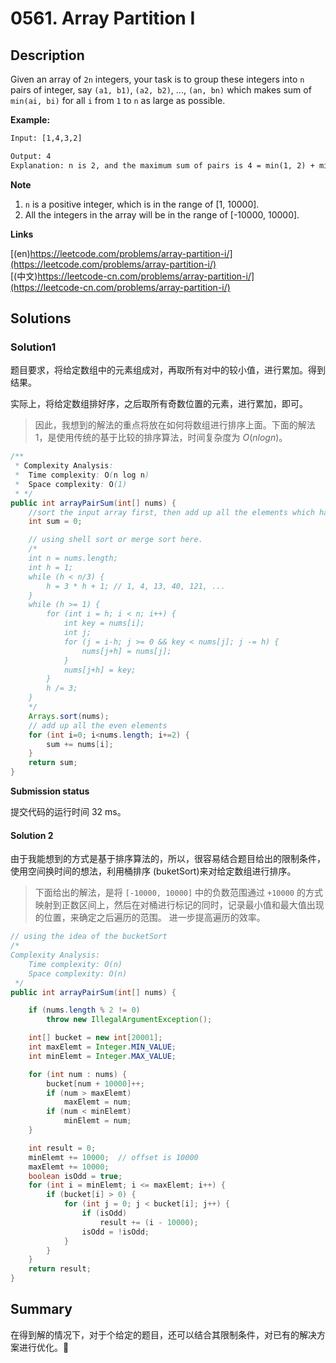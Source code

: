 # 0561. Array Partition I

## Description

Given an array of ``2n`` integers, your task is to group these integers into ``n`` pairs of integer, say ``(a1, b1)``,
 ``(a2, b2)``, ..., ``(an, bn)`` which makes sum of ``min(ai, bi)`` for all ``i`` from ``1`` to ``n`` as large as possible.

**Example:**

```txt
Input: [1,4,3,2]

Output: 4
Explanation: n is 2, and the maximum sum of pairs is 4 = min(1, 2) + min(3, 4).
```
 
**Note**

1. ``n`` is a positive integer, which is in the range of [1, 10000].
2. All the integers in the array will be in the range of [-10000, 10000].

**Links**

[(en)https://leetcode.com/problems/array-partition-i/](https://leetcode.com/problems/array-partition-i/)
<br />
[(中文)https://leetcode-cn.com/problems/array-partition-i/](https://leetcode-cn.com/problems/array-partition-i/)

## Solutions

### Solution1

题目要求，将给定数组中的元素组成对，再取所有对中的较小值，进行累加。得到结果。

实际上，将给定数组排好序，之后取所有奇数位置的元素，进行累加，即可。

> 因此，我想到的解法的重点将放在如何将数组进行排序上面。下面的解法 1，是使用传统的基于比较的排序算法，时间复杂度为 $O(n log n)$。

```java
/**
 * Complexity Analysis: 
 *  Time complexity: O(n log n)
 *  Space complexity: O(1)
 * */
public int arrayPairSum(int[] nums) {
    //sort the input array first, then add up all the elements which have the even index.
    int sum = 0;

    // using shell sort or merge sort here.
    /*
    int n = nums.length;
    int h = 1;
    while (h < n/3) {
        h = 3 * h + 1; // 1, 4, 13, 40, 121, ...
    }
    while (h >= 1) {
        for (int i = h; i < n; i++) {
            int key = nums[i];
            int j;
            for (j = i-h; j >= 0 && key < nums[j]; j -= h) {
                nums[j+h] = nums[j];
            }
            nums[j+h] = key;
        }
        h /= 3;
    }
    */
    Arrays.sort(nums);
    // add up all the even elements
    for (int i=0; i<nums.length; i+=2) {
        sum += nums[i];
    }
    return sum;
}
```
**Submission status**

提交代码的运行时间 32 ms。

#### Solution 2

由于我能想到的方式是基于排序算法的，所以，很容易结合题目给出的限制条件，使用空间换时间的想法，利用桶排序 (buketSort)来对给定数组进行排序。

> 下面给出的解法，是将 ``[-10000, 10000]`` 中的负数范围通过 ``+10000`` 的方式映射到正数区间上，然后在对桶进行标记的同时，记录最小值和最大值出现的位置，来确定之后遍历的范围。
> 进一步提高遍历的效率。

```java
// using the idea of the bucketSort
/*
Complexity Analysis:
    Time complexity: O(n)
    Space complexity: O(n)
 */
public int arrayPairSum(int[] nums) {

    if (nums.length % 2 != 0)
        throw new IllegalArgumentException();

    int[] bucket = new int[20001];
    int maxElemt = Integer.MIN_VALUE;
    int minElemt = Integer.MAX_VALUE;

    for (int num : nums) {
        bucket[num + 10000]++;
        if (num > maxElemt)
            maxElemt = num;
        if (num < minElemt)
            minElemt = num;
    }

    int result = 0;
    minElemt += 10000;  // offset is 10000
    maxElemt += 10000;
    boolean isOdd = true;
    for (int i = minElemt; i <= maxElemt; i++) {
        if (bucket[i] > 0) {
            for (int j = 0; j < bucket[i]; j++) {
                if (isOdd)
                    result += (i - 10000);
                isOdd = !isOdd;
            }
        }
    }
    return result;
}
```

## Summary

在得到解的情况下，对于个给定的题目，还可以结合其限制条件，对已有的解决方案进行优化。🤔

